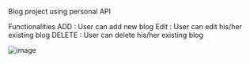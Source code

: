 Blog project using personal API

Functionalities
ADD : User can add new blog
Edit : User can edit his/her existing blog
DELETE : User can delete his/her existing blog

![image](https://github.com/surekhasangle/6.1-Blog-API-Project/assets/44473965/06fc8ce3-8d74-4c42-948c-a06374d2053e)

